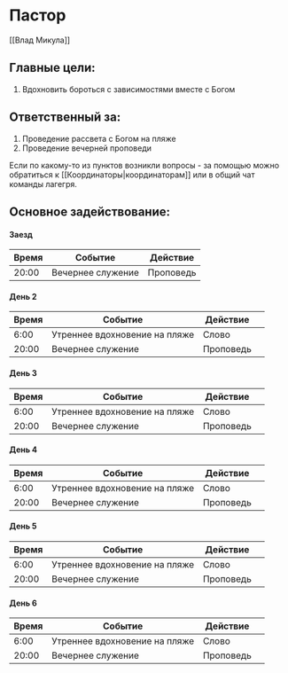 # Пастор 
[[Влад Микула]]
## Главные цели:
1. Вдохновить бороться с зависимостями вместе с Богом

## Ответственный за:
1. Проведение рассвета с Богом на пляже
2. Проведение вечерней проповеди

Если по какому-то из пунктов возникли вопросы - за помощью можно обратиться к [[Координаторы|координаторам]] или в общий чат команды лагегря.


## Основное задействование:
#### Заезд
| Время | Событие           | Действие  |
| ----- | ----------------- | --------- |
| 20:00 | Вечернее служение | Проповедь | 


#### День 2
| Время | Событие                       | Действие  |     |
| ----- | ----------------------------- | --------- | --- |
| 6:00  | Утреннее вдохновение на пляже | Слово     |     |
| 20:00 | Вечернее служение             | Проповедь |     |


#### День 3
| Время | Событие                       | Действие  |     |
| ----- | ----------------------------- | --------- | --- |
| 6:00  | Утреннее вдохновение на пляже | Слово     |     |
| 20:00 | Вечернее служение             | Проповедь |     |



#### День 4
| Время | Событие                       | Действие  |     |
| ----- | ----------------------------- | --------- | --- |
| 6:00  | Утреннее вдохновение на пляже | Слово     |     |
| 20:00 | Вечернее служение             | Проповедь |     |


#### День 5
| Время | Событие                       | Действие  |     |
| ----- | ----------------------------- | --------- | --- |
| 6:00  | Утреннее вдохновение на пляже | Слово     |     |
| 20:00 | Вечернее служение             | Проповедь |     |


#### День 6
| Время | Событие                       | Действие  |     |
| ----- | ----------------------------- | --------- | --- |
| 6:00  | Утреннее вдохновение на пляже | Слово     |     |
| 20:00 | Вечернее служение             | Проповедь |     |

